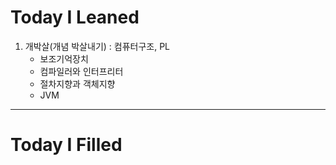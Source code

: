 Today I Leaned
=======

1. 개박살(개념 박살내기) : 컴퓨터구조, PL
   - 보조기억장치
   - 컴파일러와 인터프리터
   - 절차지향과 객체지향
   - JVM
  
  
  
  ******************
  
  
Today I Filled
=======

